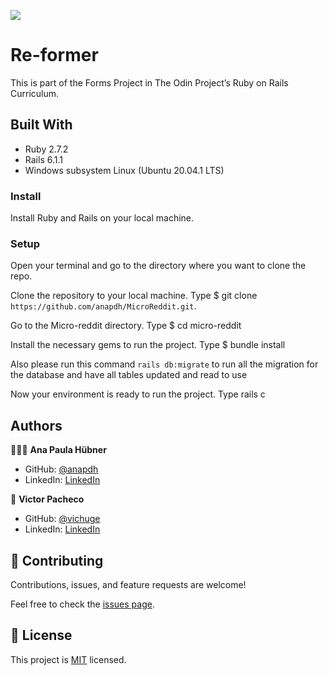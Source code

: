 ![](https://img.shields.io/badge/Microverse-blueviolet)

# Re-former

This is part of the Forms Project in The Odin Project’s Ruby on Rails Curriculum.

## Built With

- Ruby 2.7.2
- Rails 6.1.1
- Windows subsystem Linux (Ubuntu 20.04.1 LTS)

### Install

Install Ruby and Rails on your local machine.

### Setup

Open your terminal and go to the directory where you want to clone the repo.

Clone the repository to your local machine. Type $ git clone `https://github.com/anapdh/MicroReddit.git`.

Go to the Micro-reddit directory. Type $ cd micro-reddit

Install the necessary gems to run the project. Type $ bundle install

Also please run this command `rails db:migrate` to run all the migration for the database and have all tables updated and read to use

Now your environment is ready to run the project. Type rails c

## Authors

👩🏼‍💻 **Ana Paula Hübner**

- GitHub: [@anapdh](https://github.com/anapdh)
- LinkedIn: [LinkedIn](https://www.linkedin.com/in/ana-paula-hübner-7a9484181)

👤 **Victor Pacheco**

- GitHub: [@vichuge](https://github.com/vichuge)
- LinkedIn: [LinkedIn](https://www.linkedin.com/in/victor-pacheco-7946aab2/)

## 🤝 Contributing

Contributions, issues, and feature requests are welcome!

Feel free to check the [issues page](https://github.com/vichuge/re-former/issues).

## 📝 License

This project is [MIT](./LICENSE) licensed.